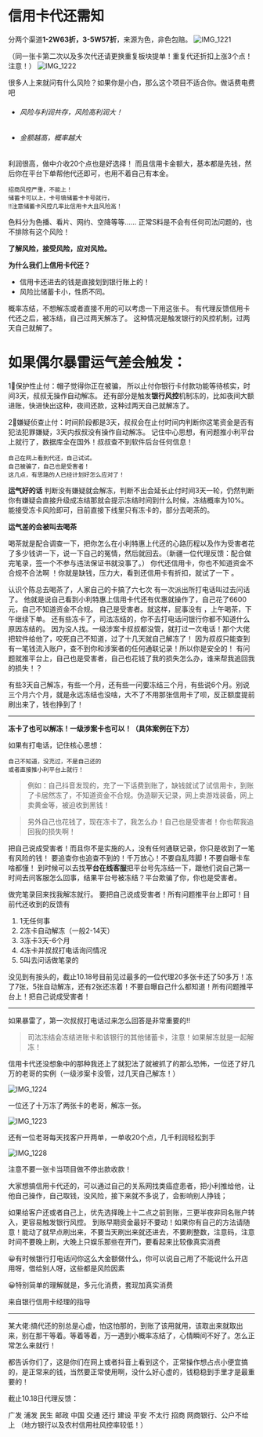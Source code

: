 # 信用卡代还需知
分两个渠道**1-2W63折，3-5W57折**，来源为色，非色包赔。
![IMG_1221](https://github.com/user-attachments/assets/575e7a5f-12b5-46f3-866d-70692ea79f0b)

（同一张卡第二次以及多次代还请更换重复板块提单！重复代还折扣上涨3个点！注意！）
![IMG_1222](https://github.com/user-attachments/assets/61d2361d-3ba9-4dc8-b392-7aeafa9bbd49)

很多人上来就问有什么风险？如果你是小白，那么这个项目不适合你。做话费电费吧




* ###### 风险与利润共存，风险高利润大！
* ###### 金额越高，概率越大



利润很高，做中介收20个点也是好选择！
而且信用卡金额大，基本都是先钱，然后你在平台下单帮他代还即可，也用不着自己有本金。

    招商风控严重，不能上！
    储蓄卡可以上，卡号填储蓄卡卡号就行，
    ‼️注意储蓄卡风控几率比信用卡大且风险高！




色料分为色播、看片、网约、空降等等……
正常S料是不会有任何司法问题的，也不排除有这个风险！

**了解风险，接受风险，应对风险。**

**为什么我们上信用卡代还？**

* 信用卡还进去的钱是直接划到银行账上的！
* 风险比储蓄卡小，性质不同。

概率冻结，不想解冻或者直接不用的可以考虑一下用这张卡。
有代理反馈信用卡代还之后，被冻结，自己过两天解冻了。
这种情况是触发银行的风控机制，过两天自己就解了。

# 如果偶尔暴雷运气差会触发：

1⃣保护性止付：帽子觉得你正在被骗，
所以止付你银行卡付款功能等待核实，时间3天，叔叔无操作自动解冻。
还有部分是触发**银行风控**机制冻的，比如夜间大额进账，快进快出这种，夜间还款，这种过两天自己就解冻了。









2⃣嫌疑侦查止付：时间阶段都是3天，叔叔会在止付时间内判断你这笔资金是否有犯法犯罪嫌疑，3天内叔叔没有操作自动解冻。
记住中心思想，有问题推小利平台上就行了，数据库全在国外！叔叔查不到软件后台任何信息！
   
    自己在网上看到代还，自己试试。
    自己被骗了，自己也是受害者！
    这几点，有思路的人已经计划好怎么应对了！
   
   
   
**运气好的话**
判断没有嫌疑就会解冻，判断不出会延长止付时间3天一轮，仍然判断你有嫌疑会直接升级成冻结那就会提示冻结时间到什么时候，冻结概率为10%。能接受冻卡风险即可，目前直接下线里只有冻卡的，部分去喝茶的。

**运气差的会被叫去喝茶**

喝茶就是配合调查一下，把你怎么在小利特惠上代还的心路历程以及作为受害者花了多少钱讲一下，说一下自己的冤情，然后就回去。（新疆一位代理反馈：配合做完笔录，签一个不参与违法保证书就没事了。）
你代还信用卡，你也不知道资金不合规不合法啊 ！你就是缺钱，压力大，看到还信用卡有折扣，就试了一下 。

认识个陈总去喝茶了，人家自己的卡搞了六七次
有一次派出所打电话叫过去问话了。
他就是说自己看到小利特惠上信用卡代还有优惠就操作了，自己花了6600元，自己不知道资金不合规。
自己是受害者。就这样，屁事没有 ，上午喝茶，下午继续下单。
还有些冻卡了，司法冻结的，你不去打电话问银行你都不知道什么原因冻结的。
因为没人找。一级涉案卡叔叔都没管，就打过一次电话！那个大佬把软件给他了，咬死自己不知道，过了十几天就自己解冻了！
因为叔叔只能查到有一笔钱流入账户，查不到你和涉案者的任何通联记录！所以你是安全的！
有问题就推平台上，自己也是受害者，自己也花钱了我的损失怎么办，谁来帮我追回我的损失！？

有些3天自己解冻，有些一个月，还有些一问要冻结三个月，有些说6个月。别说三个月六个月，就是永远冻结也没啥，大不了不用那张信用卡了呗，反正额度提前刷出来了，钱也挣到了！

-------

**冻卡了也可以解冻！一级涉案卡也可以！（具体案例在下方）**

如果有打电话，记住核心思想：

    自己不知道，没充过，不是自己还的
    或者直接推小利平台上就行！

> 例如：自己抖音发现的，充了一下话费到账了，缺钱就试了试信用卡，到账了卡居然冻了，不知道资金不合规。伪造聊天记录，网上卖游戏装备，网上卖黄金等，被迫收到黑钱！

>另外自己也花钱了，现在冻卡了，我怎么办！自己也是受害者！你也帮我追回我的损失啊！

把自己说成受害者！而且你不是实施的人，没有任何通联记录，你只是收到了一笔有风险的钱！
要追查你也追查不到的！千万放心！不要自乱阵脚！不要自曝卡车啥都懂！
到时候可以去找**平台在线客服**把平台号先冻结一下，跟他们说自己第一时间去问客服怎么回事，结果平台号被冻结？平台欺骗了你，你也是受害者。


做完笔录回来找我解冻就行。
要把自己说成受害者！所有问题推平台上即可！目前代还收到的反馈有

1. 1无任何事
2. 2冻卡自动解冻（一般2-14天）
3. 3冻卡3天-6个月
4. 4冻卡并叔叔打电话询问情况
5. 5叫去问话做笔录的 

没见到有按头的，截止10.18号目前见过最多的一位代理20多张卡还了50多万！冻了7张，5张自动解冻，还有2张还冻着！不要自曝自己什么都知道！所有问题推平台上！把自己说成受害者！

-------

如果暴雷了，第一次叔叔打电话过来怎么回答是非常重要的‼️

> 司法冻结会冻结进账卡和该银行的其他储蓄卡，注意！如果解冻就是一起解冻！

信用卡代还没想象中的那种我还上了就犯法了就被抓了的那么恐怖，一位还了好几万的老哥的实例（一级涉案卡没管，过几天自己解冻！）

![IMG_1224](https://github.com/user-attachments/assets/c208dd7b-5a91-4379-85a7-d1fbe1f75daf)



一位还了十万冻了两张卡的老哥，解冻一张。



![IMG_1223](https://github.com/user-attachments/assets/f380a73f-2e5d-4823-abf1-1620cfee1db6)


还有一位老哥每天找客户开两单，一单收20个点，几千利润轻松到手





![IMG_1228](https://github.com/user-attachments/assets/cdc615e3-9d19-4832-b594-a252bde3898d)




注意不要一张卡当项目做不停出款收款！





大家想搞信用卡代还的，可以通过自己的关系网找类癌症患者，把小利推给他，让他自己操作，自己取钱，没风险，接下来就不多说了，会影响别人挣钱；

如果给客户还或者自己上，优先选择晚上十二点之前到账，三更半夜非同名账户转入，更容易触发银行风控。
到账早期资金最好不要动！如果你有自己的方法请随意！能动了就早点刷出来，不要当天刷出来就还进去，不要刷整数，注意码，注意时间不要晚上刷，大晚上只娱乐那些在开门，要看起来比较像真实消费

😀有时候银行打电话问你这么大金额做什么，你可以说自己用了不能说什么开店用呀，借给别人呀，这些都是风险因素

😀特别简单的理解就是，多元化消费，套现加真实消费

来自银行信用卡经理的指导



-------

某大佬:搞代还的别总是心虚，怕这怕那的，到账了该用就用，该取出来就取出来，别在那干等着。等着等着，万一遇到小概率冻结了，心情瞬间不好了。怎么正常怎么来就行！

都告诉你们了，这是你们在网上或者抖音上看到这个，正常操作想占点小便宜搞的，是正常来的钱，当然要正常使用啊，没什么好心虚的，钱稳稳到手里才是最重要的！

截止10.18日代理反馈：

广发 浦发 民生 邮政 中国 交通 还行
建设 平安 不太行
招商 网商银行、公户不给上
（地方银行以及农村信用社风控率较低！）

